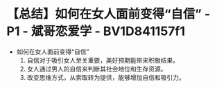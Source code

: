 # 【总结】如何在女人面前变得“自信” - P1 - 斌哥恋爱学 - BV1D841157f1

-   如何在女人面前变得“自信”
    1.  自信对于吸引女人至关重要，美好预期能带来积极结果。
    2.  女人通过男人的自信来判断其社会地位和生存资源。
    3.  改变思维方式，从索取转为提供，能够增加自信和吸引力。
